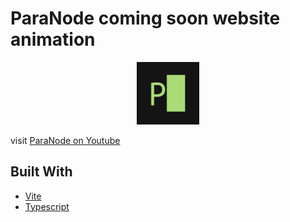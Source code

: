 # ParaNode coming soon website animation

<div align="center">
  <img src="favicon.png" alt="ParaNode logo" width="100" >
</div>

visit [ParaNode on Youtube](https://www.youtube.com/channel/UCyXd6DCyj_vzF5leFLAGt3g)

## Built With

- [Vite](https://vitejs.dev)
- [Typescript](https://typescriptlang.org)
